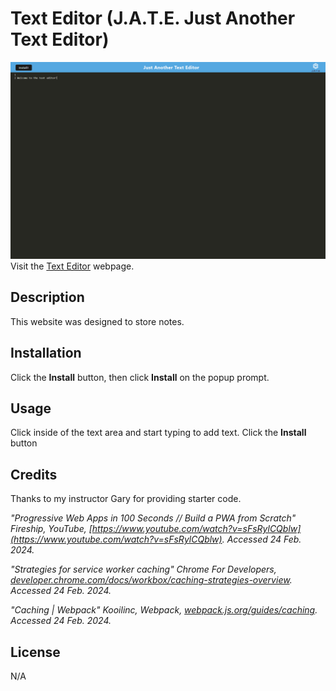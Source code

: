 # Text Editor (J.A.T.E. Just Another Text Editor)

[<img src="./screenshot.png">](https://kdelaria-text-editor-90cd26e67332.herokuapp.com/)
Visit the [Text Editor](https://kdelaria-text-editor-90cd26e67332.herokuapp.com/) webpage.

## Description

 This website was designed to store notes.

## Installation

Click the **Install** button, then click **Install** on the popup prompt.

## Usage

Click inside of the text area and start typing to add text.  Click the **Install** button

## Credits

Thanks to my instructor Gary for providing starter code.

*"Progressive Web Apps in 100 Seconds // Build a PWA from Scratch" Fireship, YouTube, *[https://www.youtube.com/watch?v=sFsRylCQblw](https://www.youtube.com/watch?v=sFsRylCQblw)*. Accessed 24 Feb. 2024.*

*"Strategies for service worker caching" Chrome For Developers, *[developer.chrome.com/docs/workbox/caching-strategies-overview](https://developer.chrome.com/docs/workbox/caching-strategies-overview/)*. Accessed 24 Feb. 2024.*

*"Caching | Webpack" Kooilinc,  Webpack, *[webpack.js.org/guides/caching](https://webpack.js.org/guides/caching/)*. Accessed 24 Feb. 2024.*

## License
N/A